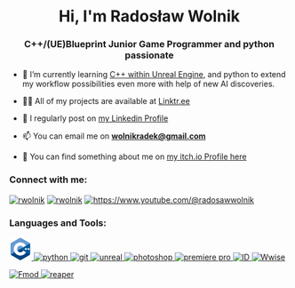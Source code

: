 <h1 align="center">Hi, I'm Radosław Wolnik</h1>
<h3 align="center">C++/(UE)Blueprint Junior Game Programmer and python passionate</h3>

- 🌱 I’m currently learning [C++ within Unreal Engine](https://www.udemy.com/course/unreal-engine-the-ultimate-shooter-course/), and python to extend my workflow possibilities even more with help of new AI discoveries.
 
- 👨‍💻 All of my projects are available at [Linktr.ee](linktr.ee/wolnikradek)

- 📝 I regularly post on [my Linkedin Profile](linkedin.com/in/rwolnik/)

- 📫 You can email me on **wolnikradek@gmail.com**

- 📄 You can find something about me on [my itch.io Profile here](https://radoslawwolnik.itch.io/)
  
<h3 align="left">Connect with me:</h3>
<p align="left">
<a href="https://linkedin.com/in/rwolnik" target="blank"><img align="center" src="https://raw.githubusercontent.com/rahuldkjain/github-profile-readme-generator/master/src/images/icons/Social/linked-in-alt.svg" alt="rwolnik" height="30" width="40" /></a>
 <a href="https://radoslawwolnik.itch.io/" target="blank"><img align="center" src="https://creazilla-store.fra1.digitaloceanspaces.com/icons/3243032/itch-io-icon-md.png" alt="rwolnik" height="30" width="40" /></a>
<a href="https://www.youtube.com/@radosawwolnik" target="blank"><img align="center" src="https://raw.githubusercontent.com/rahuldkjain/github-profile-readme-generator/master/src/images/icons/Social/youtube.svg" alt="https://www.youtube.com/@radosawwolnik" height="30" width="40" /></a>
</p>

<h3 align="left">Languages and Tools:</h3>
<a href="https://www.w3schools.com/cpp/" target="_blank" rel="noreferrer"> <img src="https://raw.githubusercontent.com/devicons/devicon/master/icons/cplusplus/cplusplus-original.svg" alt="cplusplus" width="40" height="40"/> </a> 
<a href="https://www.python.org/" target="_blank" rel="noreferrer"> <img src="https://logos-download.com/wp-content/uploads/2016/10/Python_logo_icon.png" alt="python" width="40" height="40"/> </a> 
<a href="https://git-scm.com/" target="_blank" rel="noreferrer"> <img src="https://www.vectorlogo.zone/logos/git-scm/git-scm-icon.svg" alt="git" width="40" height="40"/> </a> <a href="https://unrealengine.com/" target="_blank" rel="noreferrer"> <img src="https://raw.githubusercontent.com/kenangundogan/fontisto/036b7eca71aab1bef8e6a0518f7329f13ed62f6b/icons/svg/brand/unreal-engine.svg" alt="unreal" width="40" height="40"/> </a> 
<a href="https://www.photoshop.com/en" target="_blank" rel="noreferrer"> <img src="https://upload.wikimedia.org/wikipedia/commons/thumb/a/af/Adobe_Photoshop_CC_icon.svg/640px-Adobe_Photoshop_CC_icon.svg.png" alt="photoshop" width="40" height="40"/> </a>
<a href="https://www.adobe.com/pl/products/premiere.html" target="_blank" rel="noreferrer"> <img src="https://upload.wikimedia.org/wikipedia/commons/4/40/Adobe_Premiere_Pro_CC_icon.svg" alt="premiere pro" width="40" height="40"/> </a>
<a href="https://www.adobe.com/pl/products/indesign.html" target="_blank" rel="noreferrer"> <img src="https://upload.wikimedia.org/wikipedia/commons/4/48/Adobe_InDesign_CC_icon.svg" alt="ID" width="40" height="40"/> </a>
<a href="https://www.audiokinetic.com/en/products/wwise/" target="_blank" rel="noreferrer"> <img src="https://www.audiokinetic.com/images/branding/Wwise-Color-Bubble.png" alt="Wwise" width="40" height="40"/> </a>
<p align="left"><a href="https://www.fmod.com/" target="_blank" rel="noreferrer"> <img src="https://static.wikia.nocookie.net/logopedia/images/d/d9/Fmod.svg/revision/latest/scale-to-width-down/300?cb=20170224163214" alt="Fmod" width="140" height="40"/> </a>
<a href="https://www.reaper.fm/" target="_blank" rel="noreferrer"> <img src="https://upload.wikimedia.org/wikipedia/it/c/cf/REAPER_logo.png" alt="reaper" width="40" height="40"/> </a>
</p>
